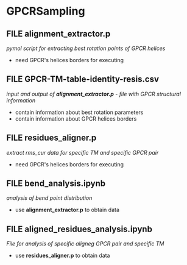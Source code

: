 # GPCRSampling
## FILE alignment_extractor.p
*pymol script for extracting best rotation points of GPCR helices*
* need GPCR's helices borders for executing
## FILE GPCR-TM-table-identity-resis.csv
*input and output of **alignment_extractor.p** - file with GPCR structural information*
* contain information about best rotation parameters
* contain information about GPCR helices borders
## FILE residues_aligner.p
*extract rms_cur data for specific TM and specific GPCR pair*
* need GPCR's helices borders for executing
## FILE bend_analysis.ipynb
*analysis of bend point distribution*
* use **alignment_extractor.p** to obtain data
## FILE aligned_residues_analysis.ipynb
*File for analysis of specific aligneg GPCR pair and specific TM*
* use **residues_aligner.p** to obtain data


